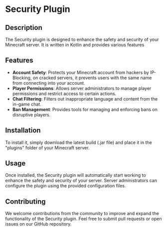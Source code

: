 # Security Plugin

## Description
The Security plugin is designed to enhance the safety and security of your Minecraft server. It is written in Kotlin and provides various features

## Features
- **Account Safety**: Protects your Minecraft account from hackers by IP-Blocking, on cracked servers, it prevents users with the same name from connecting into your account.
- **Player Permissions**: Allows server administrators to manage player permissions and restrict access to certain actions.
- **Chat Filtering**: Filters out inappropriate language and content from the in-game chat.
- **Ban Management**: Provides tools for managing and enforcing bans on disruptive players.

## Installation
To install it, simply download the latest build (.jar file) and place it in the "plugins" folder of your Minecraft server.

## Usage
Once installed, the Security plugin will automatically start working to enhance the safety and security of your server. Server administrators can configure the plugin using the provided configuration files.

## Contributing
We welcome contributions from the community to improve and expand the functionality of the Security plugin. Feel free to submit pull requests or open issues on our GitHub repository.